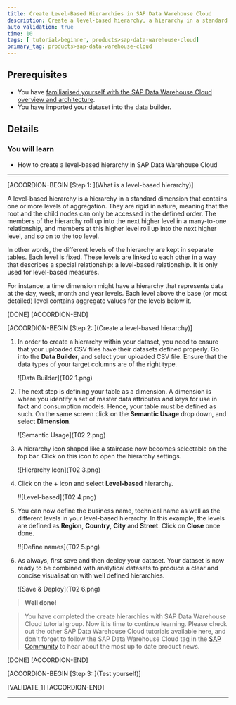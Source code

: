 ```yaml
---
title: Create Level-Based Hierarchies in SAP Data Warehouse Cloud
description: Create a level-based hierarchy, a hierarchy in a standard dimension that contains one or more levels of aggregation.
auto_validation: true
time: 10
tags: [ tutorial>beginner, products>sap-data-warehouse-cloud]
primary_tag: products>sap-data-warehouse-cloud
---
```


## Prerequisites
 - You have [familiarised yourself with the SAP Data Warehouse Cloud overview and architecture](data-warehouse-cloud-2-interface).
 - You have imported your dataset into the data builder.


## Details
### You will learn
  - How to create a level-based hierarchy in SAP Data Warehouse Cloud

---

[ACCORDION-BEGIN [Step 1: ](What is a level-based hierarchy)]

A level-based hierarchy is a hierarchy in a standard dimension that contains one or more levels of aggregation. They are rigid in nature, meaning that the root and the child nodes can only be accessed in the defined order. The members of the hierarchy roll up into the next higher level in a many-to-one relationship, and members at this higher level roll up into the next higher level, and so on to the top level.

In other words, the different levels of the hierarchy are kept in separate tables. Each level is fixed. These levels are linked to each other in a way that describes a special relationship: a level-based relationship. It is only used for level-based measures.

For instance, a time dimension might have a hierarchy that represents data at the day, week, month and year levels. Each level above the base (or most detailed) level contains aggregate values for the levels below it.


[DONE]
[ACCORDION-END]

[ACCORDION-BEGIN [Step 2: ](Create a level-based hierarchy)]

1. In order to create a hierarchy within your dataset, you need to ensure that your uploaded CSV files have their datasets defined properly. Go into the **Data Builder**, and select your uploaded CSV file. Ensure that the data types of your target columns are of the right type.

    ![Data Builder](T02 1.png)

2. The next step is defining your table as a dimension. A dimension is where you identify a set of master data attributes and keys for use in fact and consumption models. Hence, your table must be defined as such. On the same screen click on the **Semantic Usage** drop down, and select **Dimension**.

    ![Semantic Usage](T02 2.png)

3. A hierarchy icon shaped like a staircase now becomes selectable on the top bar. Click on this icon to open the hierarchy settings.

    ![Hierarchy Icon](T02 3.png)

4. Click on the + icon and select **Level-based** hierarchy.

    !![Level-based](T02 4.png)

5. You can now define the business name, technical name as well as the different levels in your level-based hierarchy. In this example, the levels are defined as **Region**, **Country**, **City** and **Street**. Click on **Close** once done.

    !![Define names](T02 5.png)

6. As always, first save and then deploy your dataset. Your dataset is now ready to be combined with analytical datasets to produce a clear and concise visualisation with well defined hierarchies.

    ![Save & Deploy](T02 6.png)

>**Well done!**

> You have completed the create hierarchies with SAP Data Warehouse Cloud tutorial group. Now it is time to continue learning. Please check out the other SAP Data Warehouse Cloud tutorials available here, and don't forget to follow the SAP Data Warehouse Cloud tag in the [SAP Community](http://community.sap.com) to hear about the most up to date product news.


[DONE]
[ACCORDION-END]


[ACCORDION-BEGIN [Step 3: ](Test yourself)]

[VALIDATE_1]
[ACCORDION-END]

---

